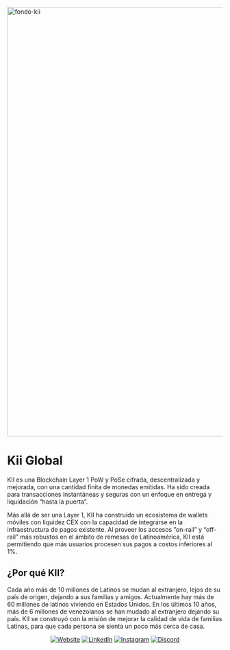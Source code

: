 <img width="1000" alt="fondo-kii" src="https://github.com/KIIGLOBALSAS/KIIGLOBALSAS/assets/131917617/3e85bfb4-e313-431d-a963-37fa4a68886e">

<h1>Kii Global</h1>

<p>KII es una Blockchain Layer 1 PoW y PoSe cifrada, descentralizada y mejorada, con una cantidad finita de monedas emitidas. Ha sido creada para transacciones instantáneas y seguras con un enfoque en entrega y liquidación “hasta la puerta”.

Más allá de ser una Layer 1, KII ha construido un ecosistema de wallets móviles con liquidez CEX con la capacidad de integrarse en la infraestructura de pagos existente. Al proveer los accesos ”on-rail” y “off-rail” más robustos en el ámbito de remesas de Latinoamérica, KII está permitiendo que más usuarios procesen sus pagos a costos inferiores al 1%.</p>

<h2>¿Por qué KII?</h2>

<p>Cada año más de 10 millones de Latinos se mudan al extranjero, lejos de su país de origen, dejando a sus familias y amigos. Actualmente hay más de 60 millones de latinos viviendo en Estados Unidos. En los últimos 10 años, más de 6 millones de venezolanos se han mudado al extranjero dejando su país. KII se construyó con la misión de mejorar la calidad de vida de familias Latinas, para que cada persona se sienta un poco más cerca de casa.</p>

<p align="center">
<a href="https://kiiglobal.io"><img alt="Website" src="https://img.shields.io/badge/Website-Kii_Global-purple?logo=google-chrome"></a>
<a href="https://www.linkedin.com/company/kiiglobal"><img alt="LinkedIn" src="https://img.shields.io/badge/LinkedIn-Kii%20Global-blue?style=flat-square&logo=linkedin"></a>
<a href="https://www.instagram.com/kii_global"><img alt="Instagram" src="https://img.shields.io/badge/Instagram-Kii_Global-red?style=flat-square&logo=instagram"></a>
<a href="https://discord.com/invite/wt4Jc4QC5b"><img alt="Discord" src="https://img.shields.io/badge/Discord-Kii_Global-purple?style=flat-square&logo=discord"></a>
</p>




